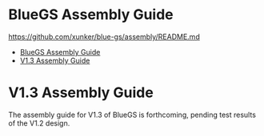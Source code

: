 # BlueGS Assembly Guide

https://github.com/xunker/blue-gs/assembly/README.md

<!-- TOC -->

- [BlueGS Assembly Guide](#bluegs-assembly-guide)
- [V1.3 Assembly Guide](#v13-assembly-guide)

<!-- /TOC -->
# V1.3 Assembly Guide

The assembly guide for V1.3 of BlueGS is forthcoming, pending test results of the V1.2 design.
